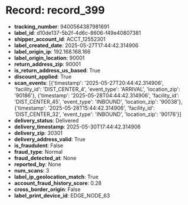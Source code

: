 # Record: record_399

- **tracking_number**: 9400564387981691
- **label_id**: d10de137-5b2f-4d6c-8606-f49e40807381
- **shipper_account_id**: ACCT_12552301
- **label_created_date**: 2025-05-27T17:44:42.314906
- **label_origin_ip**: 192.168.168.166
- **label_origin_location**: 90001
- **return_address_zip**: 90001
- **is_return_address_us_based**: True
- **discount_applied**: True
- **scan_events**: [{'timestamp': '2025-05-27T20:44:42.314906', 'facility_id': 'DIST_CENTER_4', 'event_type': 'ARRIVAL', 'location_zip': '90186'}, {'timestamp': '2025-05-28T04:44:42.314906', 'facility_id': 'DIST_CENTER_45', 'event_type': 'INBOUND', 'location_zip': '90038'}, {'timestamp': '2025-05-28T15:44:42.314906', 'facility_id': 'DIST_CENTER_32', 'event_type': 'INBOUND', 'location_zip': '90176'}]
- **delivery_status**: Delivered
- **delivery_timestamp**: 2025-05-30T17:44:42.314906
- **delivery_zip**: 30301
- **delivery_address_valid**: True
- **is_fraudulent**: False
- **fraud_type**: Normal
- **fraud_detected_at**: None
- **reported_by**: None
- **num_scans**: 3
- **label_ip_geolocation_match**: True
- **account_fraud_history_score**: 0.28
- **cross_border_origin**: False
- **label_print_device_id**: EDGE_NODE_63